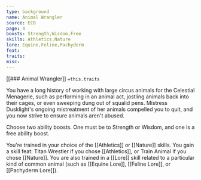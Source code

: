 ```yaml
---
type: background
name: Animal Wrangler 
source: EC0
page: 4
boosts: Strength,Wisdom,Free
skills: Athletics,Nature
lore: Equine,Feline,Pachyderm
feat: 
traits: 
misc: 
---
```


[[### Animal Wrangler]]
`=this.traits`


You have a long history of working with large circus animals for the Celestial Menagerie, such as performing in an animal act, jostling animals back into their cages, or even sweeping dung out of squalid pens. Mistress Dusklight's ongoing mistreatment of her animals compelled you to quit, and you now strive to ensure animals aren't abused.

Choose two ability boosts. One must be to Strength or Wisdom, and one is a free ability boost.

You're trained in your choice of the [[Athletics]] or [[Nature]] skills. You gain a skill feat: Titan Wrestler if you chose [[Athletics]], or Train Animal if you chose [[Nature]]. You are also trained in a [[Lore]] skill related to a particular kind of common animal (such as [[Equine Lore]], [[Feline Lore]], or [[Pachyderm Lore]]).

